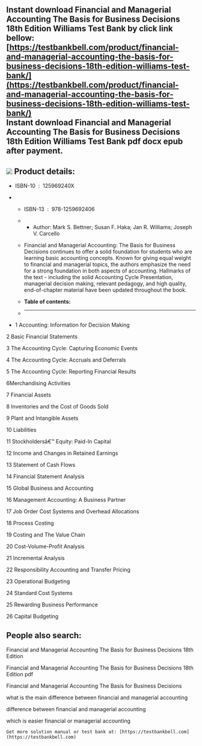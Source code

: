 Instant download **Financial and Managerial Accounting The Basis for Business Decisions 18th Edition Williams Test Bank** by click link bellow:  
[https://testbankbell.com/product/financial-and-managerial-accounting-the-basis-for-business-decisions-18th-edition-williams-test-bank/](https://testbankbell.com/product/financial-and-managerial-accounting-the-basis-for-business-decisions-18th-edition-williams-test-bank/)  
**Instant download Financial and Managerial Accounting The Basis for Business Decisions 18th Edition Williams Test Bank pdf docx epub after payment.**
------------------------------------------------------------------------------------------------------------------------------------------------------


![](https://testbankbell.com/wp-content/uploads/2023/05/financial-managerial-accounting-basis-business-decisions-18th-edition-williams-test-bank.jpg)
**Product details:**
--------------------


* ISBN-10 ‏ : ‎ 125969240X
* * ISBN-13 ‏ : ‎ 978-1259692406
  * * Author: Mark S. Bettner; Susan F. Haka; Jan R. Williams; Joseph V. Carcello
   
  * Financial and Managerial Accounting: The Basis for Business Decisions continues to offer a solid foundation for students who are learning basic accounting concepts. Known for giving equal weight to financial and managerial topics, the authors emphasize the need for a strong foundation in both aspects of accounting. Hallmarks of the text - including the solid Accounting Cycle Presentation, managerial decision making, relevant pedagogy, and high quality, end-of-chapter material have been updated throughout the book.
  * **Table of contents:**
  * ----------------------
 
* 1 Accounting: Information for Decision Making

2 Basic Financial Statements


3 The Accounting Cycle: Capturing Economic Events


4 The Accounting Cycle: Accruals and Deferrals


5 The Accounting Cycle: Reporting Financial Results


6Merchandising Activities


7 Financial Assets


8 Inventories and the Cost of Goods Sold


9 Plant and Intangible Assets


10 Liabilities


11 Stockholdersâ€™ Equity: Paid-In Capital


12 Income and Changes in Retained Earnings


13 Statement of Cash Flows


14 Financial Statement Analysis


15 Global Business and Accounting


16 Management Accounting: A Business Partner


17 Job Order Cost Systems and Overhead Allocations


18 Process Costing


19 Costing and The Value Chain


20 Cost-Volume-Profit Analysis


21 Incremental Analysis


22 Responsibility Accounting and Transfer Pricing


23 Operational Budgeting


24 Standard Cost Systems


25 Rewarding Business Performance


26 Capital Budgeting


**People also search:**
-----------------------


Financial and Managerial Accounting The Basis for Business Decisions 18th Edition

Financial and Managerial Accounting The Basis for Business Decisions 18th Edition pdf

Financial and Managerial Accounting The Basis for Business Decisions

what is the main difference between financial and managerial accounting

difference between financial and managerial accounting

which is easier financial or managerial accounting


    Get more solution manual or test bank at: [https://testbankbell.com](https://testbankbell.com)
